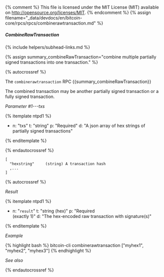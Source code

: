 {% comment %}
This file is licensed under the MIT License (MIT) available on
http://opensource.org/licenses/MIT.
{% endcomment %}
{% assign filename="_data/devdocs/en/bitcoin-core/rpcs/rpcs/combinerawtransaction.md" %}

##### CombineRawTransaction
{% include helpers/subhead-links.md %}

{% assign summary_combineRawTransaction="combine multiple partially signed transactions into one transaction." %}

{% autocrossref %}

The `combinerawtransaction` RPC {{summary_combineRawTransaction}}

The combined transaction may be another partially signed transaction or a
fully signed transaction.

*Parameter #1---txs*

{% itemplate ntpd1 %}
- n: "txs"
  t: "string"
  p: "Required"
  d: "A json array of hex strings of partially signed transactions"

{% enditemplate %}

{% endautocrossref %}

    [
      "hexstring"     (string) A transaction hash
      ,...
    ]

{% autocrossref %}

*Result*

{% itemplate ntpd1 %}
- n: "`result`"
  t: "string (hex)"
  p: "Required<br>(exactly 1)"
  d: "The hex-encoded raw transaction with signature(s)"

{% enditemplate %}

*Example*

{% highlight bash %}
bitcoin-cli combinerawtransaction ["myhex1", "myhex2", "myhex3"]
{% endhighlight %}

*See also*

{% endautocrossref %}
